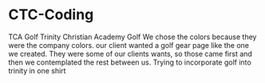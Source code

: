 # CTC-Coding
TCA Golf
Trinity Christian Academy Golf
We chose the colors because they were the company colors.
our client wanted a golf gear page like the one we created.
They were some of our clients wants, so those came first and then we contemplated the rest between us.
Trying to incorporate golf into trinity in one shirt
